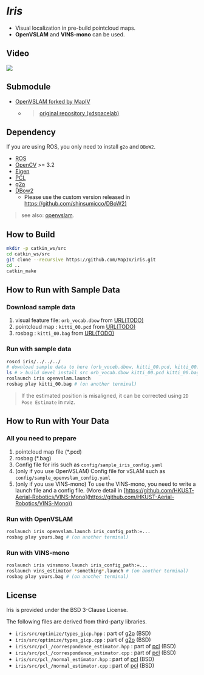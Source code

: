# *Iris*
* Visual localization in pre-build pointcloud maps.
* **OpenVSLAM** and **VINS-mono**  can be used.

## Video
[![](https://img.youtube.com/vi/a_BnifwBZC8/0.jpg)](https://www.youtube.com/watch?v=a_BnifwBZC8)


## Submodule 
* [OpenVSLAM forked by MapIV](https://github.com/MapIV/openvslam.git)
  * > [original repository (xdspacelab)](https://github.com/xdspacelab/openvslam)

## Dependency
If you are using ROS, you only need to install `g2o` and `DBoW2`.
* [ROS](http://wiki.ros.org/)
* [OpenCV](https://opencv.org/) >= 3.2
* [Eigen](http://eigen.tuxfamily.org/index.php?title=Main_Page) 
* [PCL](https://pointclouds.org/)
* [g2o](https://github.com/RainerKuemmerle/g2o)
* [DBow2](https://github.com/shinsumicco/DBoW2.git)
  * Please use the custom version released in [https://github.com/shinsumicco/DBoW2)](https://github.com/shinsumicco/DBoW2)

> see also: [openvslam](https://openvslam.readthedocs.io/en/master/installation.html#dependencies).

## How to Build
```bash
mkdir -p catkin_ws/src
cd catkin_ws/src
git clone --recursive https://github.com/MapIV/iris.git
cd ..
catkin_make
```

## How to Run with Sample Data
### Download sample data
1. visual feature file: `orb_vocab.dbow` from [URL(TODO)](https://www.map4.jp/)
2. pointcloud map : `kitti_00.pcd` from [URL(TODO)](https://www.map4.jp/)
3. rosbag : `kitti_00.bag` from [URL(TODO)](https://www.map4.jp/)

### Run with sample data
```bash
roscd iris/../../../
# download sample data to here (orb_voceb.dbow, kitti_00.pcd, kitti_00.bag)
ls # > build devel install src orb_vocab.dbow kitti_00.pcd kitti_00.bag
roslaunch iris openvslam.launch
rosbag play kitti_00.bag # (on another terminal)
```
> If the estimated position is misaligned, it can be corrected using `2D Pose Estimate` in rviz.


## How to Run with Your Data
### All you need to prepare
1. pointcloud map file (*.pcd)
1. rosbag (*.bag)
1. Config file for iris such as `config/sample_iris_config.yaml`
2. (only if you use OpenVSLAM) Config file for vSLAM such as `config/sample_openvslam_config.yaml` 
3. (only if you use VINS-mono) To use the VINS-mono, you need to write a launch file and a config file. (More detail in [https://github.com/HKUST-Aerial-Robotics/VINS-Mono](https://github.com/HKUST-Aerial-Robotics/VINS-Mono))

### Run with OpenVSLAM
```bash
roslaunch iris openvslam.launch iris_config_path:=... 
rosbag play yours.bag # (on another terminal)
```
### Run with VINS-mono
```bash
roslaunch iris vinsmono.launch iris_config_path:=... 
roslaunch vins_estimator *something*.launch # (on another terminal)
rosbag play yours.bag # (on another terminal)
```

## License
Iris is provided under the BSD 3-Clause License.

The following files are derived from third-party libraries.
* `iris/src/optimize/types_gicp.hpp` : part of [g2o](https://github.com/RainerKuemmerle/g2o) (BSD)
* `iris/src/optimize/types_gicp.cpp` : part of [g2o](https://github.com/RainerKuemmerle/g2o) (BSD)
* `iris/src/pcl_/correspondence_estimator.hpp` : part of [pcl](https://github.com/PointCloudLibrary/pcl) (BSD)
* `iris/src/pcl_/correspondence_estimator.cpp` : part of [pcl](https://github.com/PointCloudLibrary/pcl) (BSD)
* `iris/src/pcl_/normal_estimator.hpp` : part of [pcl](https://github.com/PointCloudLibrary/pcl) (BSD)
* `iris/src/pcl_/normal_estimator.cpp` : part of [pcl](https://github.com/PointCloudLibrary/pcl) (BSD)